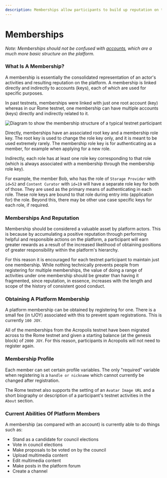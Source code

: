 ```yaml
---
description: Memberships allow participants to build up reputation on the platform.
---
```


# Memberships

_Note: Memberships should not be confused with_ [_accounts_](../keys-and-addresses.md#what-are-keys-addresses-and-accounts)_, which are a much more basic structure on the platform._ 

### What Is A Membership?

A membership is essentially the consolidated representation of an actor's activities and resulting reputation on the platform. A membership is linked directly and indirectly to accounts \(keys\), each of which are used for specific purposes.

In past testnets, memberships were linked with just one root account \(key\) whereas in our Rome testnet, one membership can have multiple accounts \(keys\) directly and indirectly related to it.

![Diagram to show the membership structure of a typical testnet participant](../../.gitbook/assets/diagram.jpeg)

Directly, memberships have an associated root key and a membership role key. The root key is used to change the role key only, and it is meant to be used extremely rarely. The membership role key is for authenticating as a member, for example when applying for a new role.

Indirectly, each role has at least one role key corresponding to that role \(which is always associated with a membership through the membership role key\). 

For example, the member Bob, who has the role of `Storage Provider` with `id=52` and `Content Curator` with `id=19` will have a separate role key for both of those. They are used as the primary means of authenticating in each role. These role keys are bound to that role during entry into \(application for\) the role. Beyond this, there may be other use case specific keys for each role, if required.

### Memberships And Reputation

Membership should be considered a valuable asset by platform actors. This is because by accumulating a positive reputation through performing helpful and responsible actions on the platform, a participant will earn greater rewards as a result of the increased likelihood of obtaining positions of greater responsibility within the platform's hierarchy.

For this reason it is encouraged for each testnet participant to maintain just one membership. While nothing technically prevents people from registering for multiple memberships, the value of doing a range of activities under one membership should be greater than having it fragmented, since reputation, in essence, increases with the length and scope of the history of consistent good conduct.

### Obtaining A Platform Membership

A platform membership can be obtained by registering for one. There is a small fee \(in tJOY\) associated with this to prevent spam registrations. This is currently `100 JOY`.

All of the memberships from the Acropolis testnet have been migrated across to the Rome testnet and given a starting balance \(at the genesis block\) of `2000 JOY`.  For this reason, participants in Acropolis will not need to register again.

### Membership Profile

Each member can set certain profile variables. The only "required" variable when registering is a `handle or nickname` which cannot currently be changed after registration. 

The Rome testnet also supports the setting of an `Avatar Image URL` and a short biography or description of a participant's testnet activities in the `About` section.

### Current Abilities Of Platform Members

A membership \(as compared with an account\) is currently able to do things such as:

* Stand as a candidate for council elections
* Vote in council elections
* Make proposals to be voted on by the council
* Upload multimedia content
* Edit multimedia content
* Make posts in the platform forum
* Create a channel

